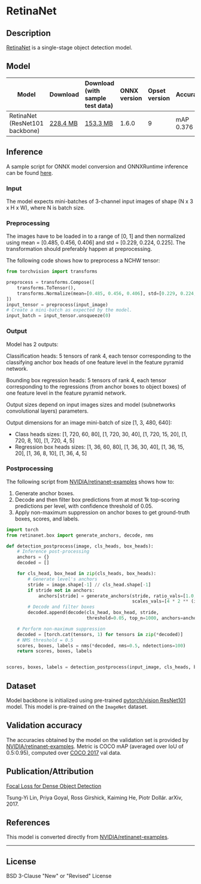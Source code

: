 <!--- SPDX-License-Identifier: Apache-2.0 -->

# RetinaNet

## Description
[RetinaNet](https://github.com/NVIDIA/retinanet-examples) is a single-stage object detection model.

## Model

|Model        |Download  | Download (with sample test data)|ONNX version|Opset version|Accuracy |
|-------------|:--------------|:--------------|:--------------|:--------------|:--------------|
|RetinaNet (ResNet101 backbone)|    [228.4 MB](model/retinanet-9.onnx)   | [153.3 MB](model/retinanet-9.tar.gz)    |  1.6.0  |9| mAP 0.376      |

## Inference
A sample script for ONNX model conversion and ONNXRuntime inference can be found [here](dependencies/retinanet-export.py).

### Input
The model expects mini-batches of 3-channel input images of shape (N x 3 x H x W), where N is batch size.

### Preprocessing
The images have to be loaded in to a range of [0, 1] and then normalized using mean = [0.485, 0.456, 0.406] and std = [0.229, 0.224, 0.225]. The transformation should preferably happen at preprocessing.

The following code shows how to preprocess a NCHW tensor:

```python
from torchvision import transforms

preprocess = transforms.Compose([
    transforms.ToTensor(),
    transforms.Normalize(mean=[0.485, 0.456, 0.406], std=[0.229, 0.224, 0.225]),
])
input_tensor = preprocess(input_image)
# Create a mini-batch as expected by the model.
input_batch = input_tensor.unsqueeze(0)
```


### Output

Model has 2 outputs:

Classification heads: 5 tensors of rank 4, each tensor corresponding to the classifying anchor box heads of one feature level in the feature pyramid network.

Bounding box regression heads: 5 tensors of rank 4, each tensor corresponding to the regressions (from anchor boxes to object boxes) of one feature level in the feature pyramid network.

Output sizes depend on input images sizes and model (subnetworks convolutional layers) parameters.

Output dimensions for an image mini-batch of size [1, 3, 480, 640]:

- Class heads sizes: [1, 720, 60, 80], [1, 720, 30, 40], [1, 720, 15, 20], [1, 720, 8, 10], [1, 720, 4, 5]
- Regression box heads sizes: [1, 36, 60, 80], [1, 36, 30, 40], [1, 36, 15, 20], [1, 36, 8, 10], [1, 36, 4, 5]

### Postprocessing
The following script from [NVIDIA/retinanet-examples](https://github.com/NVIDIA/retinanet-examples/blob/0aba7724e42f5b654d8171a6cac8b54e07fb8206/retinanet/model.py#L141) shows how to:
 1) Generate anchor boxes.
 2) Decode and then filter box predictions from at most 1k top-scoring predictions per level, with confidence threshold of 0.05.
 3) Apply non-maximum suppression on anchor boxes to get ground-truth boxes, scores, and labels.

```python
import torch
from retinanet.box import generate_anchors, decode, nms

def detection_postprocess(image, cls_heads, box_heads):
	# Inference post-processing
	anchors = {}
	decoded = []

	for cls_head, box_head in zip(cls_heads, box_heads):
	    # Generate level's anchors
	    stride = image.shape[-1] // cls_head.shape[-1]
	    if stride not in anchors:
	        anchors[stride] = generate_anchors(stride, ratio_vals=[1.0, 2.0, 0.5],
	                                           scales_vals=[4 * 2 ** (i / 3) for i in range(3)])
	    # Decode and filter boxes
	    decoded.append(decode(cls_head, box_head, stride,
	                          threshold=0.05, top_n=1000, anchors=anchors[stride]))

	# Perform non-maximum suppression
	decoded = [torch.cat(tensors, 1) for tensors in zip(*decoded)]
	# NMS threshold = 0.5
	scores, boxes, labels = nms(*decoded, nms=0.5, ndetections=100)
	return scores, boxes, labels


scores, boxes, labels = detection_postprocess(input_image, cls_heads, box_heads)

```

## Dataset
Model backbone is initialized using pre-trained [pytorch/vision ResNet101](https://pytorch.org/docs/stable/torchvision/models.html#torchvision.models.resnet101) model. This model is pre-trained on the ```ImageNet``` dataset.

## Validation accuracy
The accuracies obtained by the model on the validation set is provided by [NVIDIA/retinanet-examples](https://github.com/NVIDIA/retinanet-examples).
Metric is COCO mAP (averaged over IoU of 0.5:0.95), computed over [COCO 2017](http://cocodataset.org/#detection-2017) val data.

## Publication/Attribution
[Focal Loss for Dense Object Detection](https://arxiv.org/abs/1708.02002)

Tsung-Yi Lin, Priya Goyal, Ross Girshick, Kaiming He, Piotr Dollár. arXiv, 2017.

## References
This model is converted directly from [NVIDIA/retinanet-examples](https://github.com/NVIDIA/retinanet-examples).
<hr>

## License
BSD 3-Clause "New" or "Revised" License
